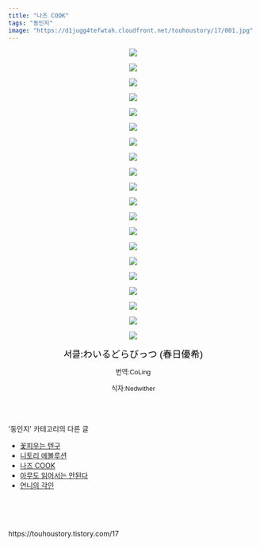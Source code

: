 ```yaml
---
title: "나즈 COOK"
tags: "동인지"
image: "https://d1jugg4tefwtah.cloudfront.net/touhoustory/17/001.jpg"
---
```

<div class="article">
<div class="tt_article_useless_p_margin"><p style="text-align: center; clear: none; float: none;"><img src="{{ site.imgserver11 }}/touhoustory/17/001.jpg"/></p><p style="text-align: center; clear: none; float: none;"><img src="{{ site.imgserver11 }}/touhoustory/17/002.jpg"/></p><p style="text-align: center; clear: none; float: none;"><img src="{{ site.imgserver11 }}/touhoustory/17/003.jpg"/></p><p style="text-align: center; clear: none; float: none;"><img src="{{ site.imgserver11 }}/touhoustory/17/004.jpg"/></p><p style="text-align: center; clear: none; float: none;"><img src="{{ site.imgserver11 }}/touhoustory/17/005.jpg"/></p><p style="text-align: center; clear: none; float: none;"><img src="{{ site.imgserver11 }}/touhoustory/17/006.jpg"/></p><p style="text-align: center; clear: none; float: none;"><img src="{{ site.imgserver11 }}/touhoustory/17/007.jpg"/></p><p style="text-align: center; clear: none; float: none;"><img src="{{ site.imgserver11 }}/touhoustory/17/008.jpg"/></p><p style="text-align: center; clear: none; float: none;"><img src="{{ site.imgserver11 }}/touhoustory/17/009.jpg"/></p><p style="text-align: center; clear: none; float: none;"><img src="{{ site.imgserver11 }}/touhoustory/17/010.jpg"/></p><p style="text-align: center; clear: none; float: none;"><img src="{{ site.imgserver11 }}/touhoustory/17/011.jpg"/></p><p style="text-align: center; clear: none; float: none;"><img src="{{ site.imgserver11 }}/touhoustory/17/012.jpg"/></p><p style="text-align: center; clear: none; float: none;"><img src="{{ site.imgserver11 }}/touhoustory/17/013.jpg"/></p><p style="text-align: center; clear: none; float: none;"><img src="{{ site.imgserver11 }}/touhoustory/17/014.jpg"/></p><p style="text-align: center; clear: none; float: none;"><img src="{{ site.imgserver11 }}/touhoustory/17/015.jpg"/></p><p style="text-align: center; clear: none; float: none;"><img src="{{ site.imgserver11 }}/touhoustory/17/016.jpg"/></p><p style="text-align: center; clear: none; float: none;"><img src="{{ site.imgserver11 }}/touhoustory/17/017.jpg"/></p><p style="text-align: center; clear: none; float: none;"><img src="{{ site.imgserver11 }}/touhoustory/17/018.jpg"/></p><p style="text-align: center; clear: none; float: none;"><img src="{{ site.imgserver11 }}/touhoustory/17/019.jpg"/></p><p style="text-align: center; clear: none; float: none;"><img src="{{ site.imgserver11 }}/touhoustory/17/020.jpg"/></p><p style="text-align: center;"><span style="color: rgb(0, 0, 0); background-color: rgb(255, 255, 255); font-size: 14pt;">서클:</span><span style="color: rgb(0, 0, 0); background-color: rgb(255, 255, 255); font-size: 14pt;"></span><span style="color: rgb(0, 0, 0); background-color: rgb(255, 255, 255); font-size: 14pt;"></span><span style="color: rgb(0, 0, 0); background-color: rgb(255, 255, 255); font-size: 14pt;"></span><span style="color: rgb(0, 0, 0); background-color: rgb(255, 255, 255); font-size: 14pt;"></span><span style="color: rgb(0, 0, 0); background-color: rgb(255, 255, 255); font-size: 14pt;"></span><span style="color: rgb(0, 0, 0); background-color: rgb(255, 255, 255); font-size: 14pt;"></span><span style="color: rgb(0, 0, 0); background-color: rgb(255, 255, 255); font-size: 14pt;"></span><span style="color: rgb(0, 0, 0); background-color: rgb(255, 255, 255); font-size: 14pt;"></span><span style="color: rgb(0, 0, 0); background-color: rgb(255, 255, 255); font-size: 14pt;"></span><span style="color: rgb(0, 0, 0); background-color: rgb(255, 255, 255); font-size: 14pt;"></span><span style="color: rgb(0, 0, 0); background-color: rgb(255, 255, 255); font-size: 14pt;"></span><span style="color: rgb(0, 0, 0); background-color: rgb(255, 255, 255); font-size: 14pt;"></span><span style="color: rgb(0, 0, 0); background-color: rgb(255, 255, 255); font-size: 14pt;"></span><span style="color: rgb(0, 0, 0); background-color: rgb(255, 255, 255); font-size: 14pt;"></span><span style="color: rgb(0, 0, 0); background-color: rgb(255, 255, 255); font-size: 14pt;"></span><span style="color: rgb(0, 0, 0); background-color: rgb(255, 255, 255); font-size: 14pt;"></span><span style="background-color: rgb(242, 242, 242); color: rgb(51, 51, 51); font-family: 나눔고딕, NanumGothic, 돋움, Dotum, helvetica, sans-serif, tahoma; text-align: center;"><span style="color: rgb(0, 0, 0); background-color: rgb(255, 255, 255); font-size: 14pt;">わいるどらびっつ (春日優希)</span><span style="color: rgb(0, 0, 0); background-color: rgb(255, 255, 255); font-size: 14pt;"></span><span style="color: rgb(0, 0, 0); background-color: rgb(255, 255, 255); font-size: 14pt;"></span></span></p><p style="text-align: center;"><font face="나눔고딕, NanumGothic, 돋움, Dotum, helvetica, sans-serif, tahoma"><span style="font-size: 10pt;">번역:CoLing</span></font></p><p style="text-align: center;"><font face="나눔고딕, NanumGothic, 돋움, Dotum, helvetica, sans-serif, tahoma"><span style="font-size: 10pt;">식자:Nedwither</span></font></p> </div></div><br/>
<div class="tagTrail">
</div><br/>
<div class="another">
<p>'동인지' 카테고리의 다른 글</p>
<ul>
<li><a href="/touhoustory_24">꽃피우는 텐구</a></li>
<li><a href="/touhoustory_18">니토리 에볼루션</a></li>
<li><a href="/touhoustory_17">나즈 COOK</a></li>
<li><a href="/touhoustory_16">아무도 읽어서는 안된다</a></li>
<li><a href="/touhoustory_15">언니의 각인</a></li>
</ul>
</div><br/>
<div class="cb_lstcomment">
</div><br/>
<br/>
<p id="refer">https://touhoustory.tistory.com/17</p>
<br/>
